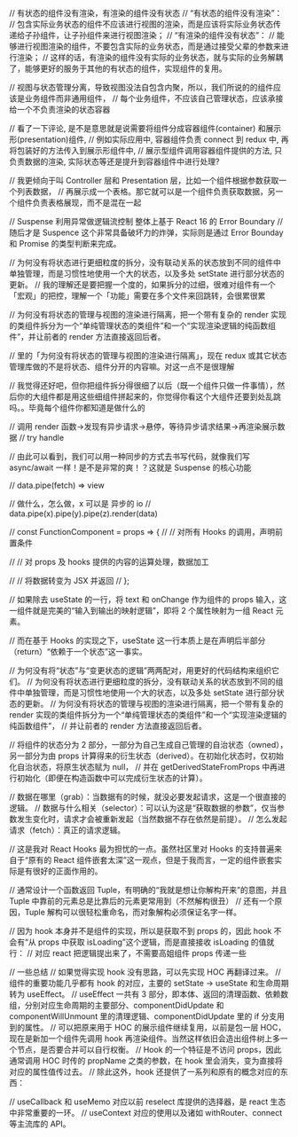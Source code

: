 // 有状态的组件没有渲染，有渲染的组件没有状态
// “有状态的组件没有渲染”：
// 包含实际业务状态的组件不应该进行视图的渲染，而是应该将实际业务状态传递给子孙组件，让子孙组件来进行视图渲染；
// “有渲染的组件没有状态”：
// 能够进行视图渲染的组件，不要包含实际的业务状态，而是通过接受父辈的参数来进行渲染；
// 这样的话，有渲染的组件没有实际的业务状态，就与实际的业务解耦了，能够更好的服务于其他的有状态的组件，实现组件的复用。

// 视图与状态管理分离，导致视图没法自包含内聚，所以，我们所说的的组件应该是业务组件而非通用组件，
// 每个业务组件，不应该自己管理状态，应该承接给一个不负责渲染的状态容器

// 看了一下评论, 是不是意思就是说需要将组件分成容器组件(container) 和展示形(presentation)组件,
// 例如实际应用中, 容器组件负责 connect 到 redux 中, 再将包装好的方法传入到展示形组件中,
// 展示型组件调用容器组件提供的方法, 只负责数据的渲染, 实际状态等还是提升到容器组件中进行处理?

// 我更倾向于叫 Controller 层和 Presentation 层，比如一个组件根据参数获取一个列表数据，
// 再展示成一个表格。那它就可以是一个组件负责获取数据，另一个组件负责表格展现，而不是混在一起

// Suspense 利用异常做逻辑流控制 整体上基于 React 16 的 Error Boundary
// 随后才是 Suspence 这个非常具备破坏力的炸弹，实际则是通过 Error Bounday 和 Promise 的类型判断来完成。

// 为何没有将状态进行更细粒度的拆分，没有联动关系的状态放到不同的组件中单独管理，而是习惯性地使用一个大的状态，以及多处 setState 进行部分状态的更新。
// 我的理解还是要把握一个度的，如果拆分的过细，很难对组件有一个「宏观」的把控，理解一个「功能」需要在多个文件来回跳转，会很累很累

// 为何没有将状态的管理与视图的渲染进行隔离，把一个带有复杂的 render 实现的类组件拆分为一个“单纯管理状态的类组件”和一个“实现渲染逻辑的纯函数组件”，并让前者的 render 方法直接返回后者。

// 里的「为何没有将状态的管理与视图的渲染进行隔离」，现在 redux 或其它状态管理库做的不是将状态、组件分开的内容嘛。对这一点不是很理解

// 我觉得还好吧，但你把组件拆分得很细了以后（既一个组件只做一件事情），然后你的大组件都是用这些细组件拼起来的，你觉得你看这个大组件还要到处乱跳吗。。毕竟每个组件你都知道是做什么的

// 调用 render 函数->发现有异步请求->悬停，等待异步请求结果->再渲染展示数据
// try handle

// 由此可以看到，我们可以用一种同步的方式去书写代码，就像我们写 async/await 一样！是不是非常的爽！？这就是 Suspense 的核心功能

// data.pipe(fetch) => view

// 做什么，怎么做，x 可以是 异步的 io
// data.pipe(x).pipe(y).pipe(z).render(data)

// const FunctionComponent = props => {
// // 对所有 Hooks 的调用，声明前置条件

// // 对 props 及 hooks 提供的内容的运算处理，数据加工

// // 将数据转变为 JSX 并返回
// };

// 如果除去 useState 的一行，将 text 和 onChange 作为组件的 props 输入，这一组件就是完美的“输入到输出的映射逻辑”，即将 2 个属性映射为一组 React 元素。

// 而在基于 Hooks 的实现之下，useState 这一行本质上是在声明后半部分（return）“依赖于一个状态”这一事实。

// 为何没有将“状态”与“变更状态的逻辑”两两配对，用更好的代码结构来组织它们。
// 为何没有将状态进行更细粒度的拆分，没有联动关系的状态放到不同的组件中单独管理，而是习惯性地使用一个大的状态，以及多处 setState 进行部分状态的更新。
// 为何没有将状态的管理与视图的渲染进行隔离，把一个带有复杂的 render 实现的类组件拆分为一个“单纯管理状态的类组件”和一个“实现渲染逻辑的纯函数组件”，
// 并让前者的 render 方法直接返回后者。

// 将组件的状态分为 2 部分，一部分为自己生成自己管理的自治状态（owned），另一部分为由 props 计算得来的衍生状态（derived）。在初始化状态时，仅初始化自治状态，将原生状态赋为 null，
// 并在 getDerivedStateFromProps 中再进行初始化（即便在构造函数中可以完成衍生状态的计算）。

// 数据在哪里（grab）：当数据有的时候，就没必要发起请求，这是一个很直接的逻辑。
// 数据与什么相关（selector）：可以认为这是“获取数据的参数”，仅当参数发生变化时，请求才会被重新发起（当然数据不存在依然是前提）。
// 怎么发起请求（fetch）：真正的请求逻辑。

// 这是我对 React Hooks 最为担忧的一点。虽然社区里对 Hooks 的支持普遍来自于“原有的 React 组件嵌套太深”这一观点，但是于我而言，一定的组件嵌套实际是有很好的正面作用的。

// 通常设计一个函数返回 Tuple，有明确的“我就是想让你解构开来”的意图，并且 Tuple 中靠前的元素总是比靠后的元素更常用到（不然解构很丑）
// 还有一个原因，Tuple 解构可以很轻松重命名，而对象解构必须保证名字一样。

// 因为 hook 本身并不是组件的实现，所以是获取不到 props 的，因此 hook 不会有“从 props 中获取 isLoading”这个逻辑，而是直接接收 isLoading 的值就行：
// 对应 react 把逻辑提出来了，不需要高姐组件 props 传递一些

// 一些总结
// 如果觉得实现 hook 没有思路，可以先实现 HOC 再翻译过来。
// 组件的重要功能几乎都有 hook 的对应，主要的 setState -> useState 和生命周期转为 useEffect。
// useEffect 一共有 3 部分，即本体、返回的清理函数、依赖数组，分别对应生命周期的主要部分、componentDidUpdate 和 componentWillUnmount 里的清理逻辑、componentDidUpdate 里的 if 分支用到的属性。
// 可以把原来用于 HOC 的展示组件继续复用，以前是包一层 HOC，现在是新加一个组件先调用 hook 再渲染组件。当然这样依旧会造出组件树上多一个节点，是否要合并可以自行权衡。
// Hook 的一个特征是不访问 props，因此通常调用 HOC 时传的 propName 之类的参数，在 hook 里会消失，变为直接将对应的属性值传过去。
// 除此这外，hook 还提供了一系列和原有的概念对应的东西：

// useCallback 和 useMemo 对应以前 reselect 库提供的选择器，是 react 生态中非常重要的一环。
// useContext 对应<Consumer>的使用以及诸如 withRouter、connect 等主流库的 API。
